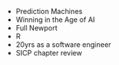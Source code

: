 * Prediction Machines
* Winning in the Age of AI
* Full Newport
* R
* 20yrs as a software engineer
* SICP chapter review
